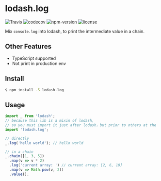 # lodash.log

[![Travis](https://img.shields.io/travis/alanwei0/lodash.log.svg)](https://travis-ci.org/alanwei0/lodash.log)
[![codecov](https://img.shields.io/codecov/c/github/alanwei0/lodash.log.svg)](https://codecov.io/gh/alanwei0/lodash.log)
[![npm-version](https://img.shields.io/npm/v/lodash.log.svg)](https://www.npmjs.com/package/lodash.log)
[![license](https://img.shields.io/github/license/alanwei0/lodash.log.svg)](https://github.com/alanwei0/lodash.log)

Mix `console.log` into lodash, to print the intermediate value in a chain.

## Other Features

- TypeScript supported
- Not print in production env

## Install

```sh
$ npm install -S lodash.log
```

## Usage

```javascript
import _ from 'lodash';
// because this lib is a mixin of lodash, 
// so you must import it just after lodash，but prior to others at the beginning of the program
import 'lodash.log';

// directly
_.log('hello world'); // hello world

// in a chain
_.chain([1, 3, 5])
  .map(v => v * 2)
  .log('current array: ') // current array: [2, 6, 10]
  .map(v => Math.pow(v, 2))
  .value();
```
